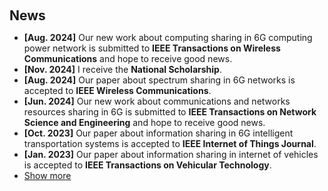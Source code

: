 <h1 id="news"></h1>

<h2 style="margin: 60px 0px 10px;">News</h2>

<ul>
<li><strong>[Aug. 2024]</strong> Our new work about computing sharing in 6G computing power network is submitted to <strong>IEEE Transactions on Wireless Communications</strong> and hope to receive good news.</li>
<li><strong>[Nov. 2024]</strong> I receive the <strong>National Scholarship</strong>.</li>
<li><strong>[Aug. 2024]</strong> Our paper about spectrum sharing in 6G networks is accepted to <strong>IEEE Wireless Communications</strong>.</li>
<li><strong>[Jun. 2024]</strong> Our new work about communications and networks resources sharing in 6G is submitted to <strong>IEEE Transactions on Network Science and Engineering</strong> and hope to receive good news.</li>
<li><strong>[Oct. 2023]</strong> Our paper about information sharing in 6G intelligent transportation systems is accepted to <strong>IEEE Internet of Things Journal</strong>.</li>
<li><strong>[Jan. 2023]</strong> Our paper about information sharing in internet of vehicles is accepted to <strong>IEEE Transactions on Vehicular Technology</strong>.</li>

<li> <a href="javascript:toggle_vis('newsmore')">Show more</a> </li>
<div id="newsmore" style="display:none"> 
  <li><strong>[Aug. 2021]</strong> I become a Ph.D. student at the Xidian University.</li>
</div>

</ul>
